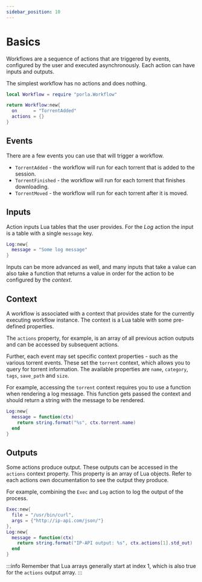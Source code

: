 ```yaml
---
sidebar_position: 10
---
```


# Basics

Workflows are a sequence of actions that are triggered by events, configured by
the user and executed asynchronously. Each action can have inputs and outputs.

The simplest workflow has no actions and does nothing.

```lua title="workflows/simple-workflow.lua"
local Workflow = require "porla.Workflow"

return Workflow:new{
  on      = "TorrentAdded"
  actions = {}
}
```

## Events

There are a few events you can use that will trigger a workflow.

 * `TorrentAdded` - the workflow will run for each torrent that is added to the
   session.
 * `TorrentFinished` - the workflow will run for each torrent that finishes
   downloading.
 * `TorrentMoved` - the workflow will run for each torrent after it is moved.

## Inputs

Action inputs Lua tables that the user provides. For the _Log_ action the input
is a table with a single `message` key.

```lua
Log:new{
  message = "Some log message"
}
```

Inputs can be more advanced as well, and many inputs that take a value can also
take a function that returns a value in order for the action to be configured
by the _context_.

## Context

A workflow is associated with a context that provides state for the currently
executing workflow instance. The context is a Lua table with some pre-defined
properties.

The `actions` property, for example, is an array of all previous action outputs
and can be accessed by subsequent actions.

Further, each event may set specific context properties - such as the various
torrent events. These set the `torrent` context, which allows you to query for
torrent information. The available properties are `name`, `category`, `tags`, 
`save_path` and `size`.

For example, accessing the `torrent` context requires you to use a function
when rendering a log message. This function gets passed the context and should
return a string with the message to be rendered.

```lua
Log:new{
  message = function(ctx)
    return string.format("%s", ctx.torrent.name)
  end
}
```

## Outputs

Some actions produce output. These outputs can be accessed in the `actions`
context property. This property is an array of Lua objects. Refer to each
actions own documentation to see the output they produce.

For example, combining the `Exec` and `Log` action to log the output of the
process.

```lua
Exec:new{
  file = "/usr/bin/curl",
  args = {"http://ip-api.com/json/"}
},
Log:new{
  message = function(ctx)
    return string.format("IP-API output: %s", ctx.actions[1].std_out)
  end
}
```

:::info
Remember that Lua arrays generally start at index 1, which is also true for
the `actions` output array.
:::
